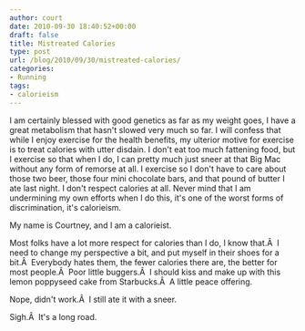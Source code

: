 ```yaml
---
author: court
date: 2010-09-30 18:40:52+00:00
draft: false
title: Mistreated Calories
type: post
url: /blog/2010/09/30/mistreated-calories/
categories:
- Running
tags:
- calorieism
---
```


I am certainly blessed with good genetics as far as my weight goes, I have a great metabolism that hasn't slowed very much so far. I will confess that while I enjoy exercise for the health benefits, my ulterior motive for exercise is to treat calories with utter disdain. I don't eat too much fattening food, but I exercise so that when I do, I can pretty much just sneer at that Big Mac without any form of remorse at all. I exercise so I don't have to care about those two beer, those four mini chocolate bars, and that pound of butter I ate last night.
I don't respect calories at all. Never mind that I am undermining my own efforts when I do this, it's one of the worst forms of discrimination, it's calorieism.

My name is Courtney, and I am a calorieist.

Most folks have a lot more respect for calories than I do, I know that.Â  I need to change my perspective a bit, and put myself in their shoes for a bit.Â  Everybody hates them, the fewer calories there are, the better for most people.Â  Poor little buggers.Â  I should kiss and make up with this lemon poppyseed cake from Starbucks.Â  A little peace offering.

Nope, didn't work.Â  I still ate it with a sneer.

Sigh.Â  It's a long road.
